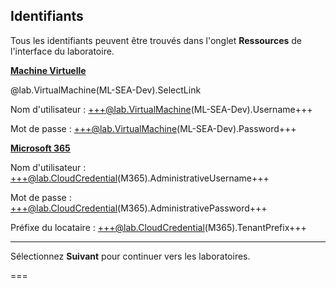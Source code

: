 <style>
img {
    border: 1px solid black;
}
</style>

## **Identifiants**

Tous les identifiants peuvent être trouvés dans l'onglet **Ressources** de l'interface du laboratoire.

<u>**Machine Virtuelle**</u>

@lab.VirtualMachine(ML-SEA-Dev).SelectLink

Nom d'utilisateur : +++@lab.VirtualMachine(ML-SEA-Dev).Username+++

Mot de passe : +++@lab.VirtualMachine(ML-SEA-Dev).Password+++

<u>**Microsoft 365**</u>

Nom d'utilisateur : +++@lab.CloudCredential(M365).AdministrativeUsername+++

Mot de passe : +++@lab.CloudCredential(M365).AdministrativePassword+++

Préfixe du locataire : +++@lab.CloudCredential(M365).TenantPrefix+++

---

Sélectionnez **Suivant** pour continuer vers les laboratoires.

===
